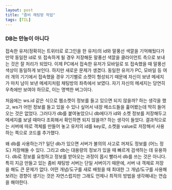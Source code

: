 ```yaml
---
layout: post
title: "좀비 채팅방 작업"
tags: [TIL]
---
```


### DB는 만능이 아니다  

접속한 유저(정확히는 트위터로 로그인을 한 유저)의 id와 말풍선 색깔을 기억해뒀다가 만약 동일한 id로 또 접속하게 될 경우 저장해둔 말풍선 색깔을 클라이언트 측으로 보내는 것은 잘 처리가 되었다. 이제 PC에서 접속한 유저가 모바일로 또 접속했을 때 말풍선 색상이 동일하게 보인다. 
하지만 새로운 문제가 생겼다. 동일한 유저가 PC, 모바일 등 여러 개의 기기에서 접속했을 경우 기기별로 소켓이 형성되기 때문에 자신이 보낸 메세지가 마치 남이 보낸 메세지처럼 채팅방의 좌측에서 보였다. 자기 자신의 메세지는 당연히 우측에만 보여야 하므로, 이는 명백한 버그이다.  

처음에는 ws.id 같은 식으로 웹소켓이 정보를 들고 있으면 되지 않을까? 하는 생각을 했고, ws가 어떤 정보를 들고 있을 수 있나 싶어서 내장 메소드들을 훑어봤는데 딱히 들어오는 것은 없었다. 그러다가 db를 붙여놓았으니 db에다가 id와 소켓 정보를 저장해두고 메세지를 보낼 때마다 조회해서 확인하면 되지 않을까? 하는 생각이 들었다. 결과적으로는 서버에 따로 객체를 만들어 놓고 유저의 id를 key로, 소켓을 value로 저장해서 사용하는 쪽으로 코드를 추가했다.

왜 db를 사용하는가? 일단 db가 있으면 서버가 불의의 사고로 꺼져도 정보를 (어느 정도) 저장해둘 수 있다. 그리고 db는 대용량의 정보가 있을 때 빠르게 검색하는 데 유용하다. db로 정보를 요청하고 정보를 받아오는 과정이 몹시 빨라서 db를 쓰는 것은 아니다. 특히 지금 만들고 있는 좀비 채팅방 서버는 단일 서버이기 때문에, 서버 내 객체로 저장을 해도 큰 문제가 없다. 어떤 개념/도구를 새로 배웠을 때 최대한 그 개념/도구를 사용해보려는 경향이 생기는 것은 자연스럽지만 그래도 언제나 최적의 방법을 생각해내는 연습을 해야한다. 

